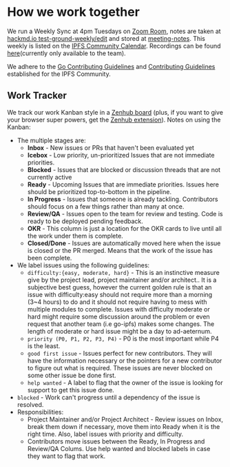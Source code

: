 # How we work together

We run a Weekly Sync at 4pm Tuesdays on [Zoom Room](https://protocol.zoom.us/j/299213319), notes are taken at [hackmd.io test-ground-weekly/edit](https://hackmd.io/@daviddias/test-ground-weekly/edit?both) and stored at [meeting-notes](https://github.com/ipfs/testground/tree/master/_meeting-notes). This weekly is listed on the [IPFS Community Calendar](https://github.com/ipfs/community#community-calendar). Recordings can be found [here](https://drive.google.com/open?id=1VL57t9ZOtk5Yw-cQoG7TtKaf3agDsrLc)(currently only available to the team).

We adhere to the [Go Contributing Guidelines](https://github.com/ipfs/community/blob/master/CONTRIBUTING_GO.md) and [Contributing Guidelines](https://github.com/ipfs/community/blob/master/CONTRIBUTING.md) established for the IPFS Community.

## Work Tracker

We track our work Kanban style in a [Zenhub board](https://app.zenhub.com/workspaces/test-ground-5db6a5bf7ca61c00014e2961/board?repos=197244214) (plus, if you want to give your browser super powers, get the [Zenhub extension](https://www.zenhub.com/extension)). Notes on using the Kanban:
- The multiple stages are:
  - **Inbox** - New issues or PRs that haven't been evaluated yet
  - **Icebox** - Low priority, un-prioritized Issues that are not immediate priorities.
  - **Blocked** - Issues that are blocked or discussion threads that are not currently active
  - **Ready** - Upcoming Issues that are immediate priorities. Issues here should be prioritized top-to-bottom in the pipeline.
  - **In Progress** - Issues that someone is already tackling. Contributors should focus on a few things rather than many at once.
  - **Review/QA** - Issues open to the team for review and testing. Code is ready to be deployed pending feedback.
  - **OKR** - This column is just a location for the OKR cards to live until all the work under them is complete.
  - **Closed/Done** - Issues are automatically moved here when the issue is closed or the PR merged. Means that the work of the issue has been complete.
- We label issues using the following guidelines:
  - `difficulty:{easy, moderate, hard}` - This is an instinctive measure give by the project lead, project maintainer and/or architect.. It is a subjective best guess, however the current golden rule is that an issue with difficulty:easy should not require more than a morning (3~4 hours) to do and it should not require having to mess with multiple modules to complete. Issues with difficulty moderate or hard might require some discussion around the problem or even request that another team (i.e go-ipfs) makes some changes. The length of moderate or hard issue might be a day to ad-aeternum.
  - `priority (P0, P1, P2, P3, P4)` - P0 is the most important while P4 is the least.
  - `good first issue` - Issues perfect for new contributors. They will have the information necessary or the pointers for a new contributor to figure out what is required. These issues are never blocked on some other issue be done first.
  - `help wanted` - A label to flag that the owner of the issue is looking for support to get this issue done.
-   `blocked` - Work can't progress until a dependency of the issue is resolved.
- Responsibilities:
  - Project Maintainer and/or Project Architect - Review issues on Inbox, break them down if necessary, move them into Ready when it is the right time. Also, label issues with priority and difficulty.
  - Contributors move issues between the Ready, In Progress and Review/QA Colums. Use help wanted and blocked labels in case they want to flag that work.
